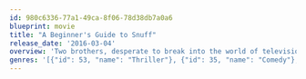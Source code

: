 ```yaml
---
id: 980c6336-77a1-49ca-8f06-78d38db7a0a6
blueprint: movie
title: "A Beginner's Guide to Snuff"
release_date: '2016-03-04'
overview: 'Two brothers, desperate to break into the world of television and film, decide to enter a horror movie contest. And what could be more horrifying than the elusive snuff film?'
genres: '[{"id": 53, "name": "Thriller"}, {"id": 35, "name": "Comedy"}, {"id": 27, "name": "Horror"}]'
---
```

